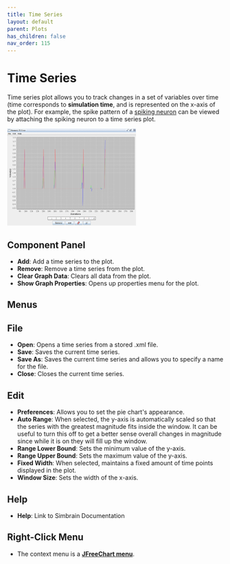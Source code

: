 ```yaml
---
title: Time Series
layout: default
parent: Plots
has_children: false
nav_order: 115
---
```


# Time Series

Time series plot allows you to track changes in a set of variables over time (time corresponds to **simulation time**, and is represented on the x-axis of the plot). For example, the spike pattern of a [spiking neuron](../network/spikingneurons.md) can be viewed by attaching the spiking neuron to a time series plot.

<img src="../../../src/assets/images/timeSeriesRandom.png" style="width:300px;"/>

## Component Panel

- **Add**: Add a time series to the plot.
- **Remove**: Remove a time series from the plot.
- **Clear Graph Data**: Clears all data from the plot.
- **Show Graph Properties**: Opens up properties menu for the plot.

## Menus

## File

- **Open**: Opens a time series from a stored .xml file.
- **Save**: Saves the current time series.
- **Save As**: Saves the current time series and allows you to specify a name for the file.
- **Close**: Closes the current time series.

## Edit

- **Preferences**: Allows you to set the pie chart's appearance.
- **Auto Range**: When selected, the y-axis is automatically scaled so that the series with the greatest magnitude fits inside the window. It can be useful to turn this off to get a better sense overall changes in magnitude since while it is on they will fill up the window.
- **Range Lower Bound**: Sets the minimum value of the y-axis.
- **Range Upper Bound**: Sets the maximum value of the y-axis.
- **Fixed Width**: When selected, maintains a fixed amount of time points displayed in the plot.
- **Window Size**: Sets the width of the x-axis.

## Help

- **Help**: Link to Simbrain Documentation

## Right-Click Menu

- The context menu is a **[JFreeChart menu](./#jfreechart-right-click-menu)**.